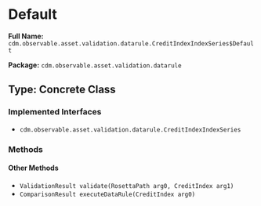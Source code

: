 # Default

**Full Name:** `cdm.observable.asset.validation.datarule.CreditIndexIndexSeries$Default`

**Package:** `cdm.observable.asset.validation.datarule`

## Type: Concrete Class

### Implemented Interfaces

- `cdm.observable.asset.validation.datarule.CreditIndexIndexSeries`

### Methods

#### Other Methods

- `ValidationResult validate(RosettaPath arg0, CreditIndex arg1)`
- `ComparisonResult executeDataRule(CreditIndex arg0)`

